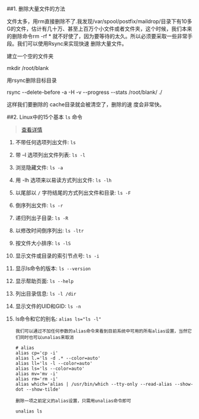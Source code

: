 ##1. 删除大量文件的方法

文件太多，用rm直接删除不了.我发现/var/spool/postfix/maildrop/目录下有10多G的文件，估计有几十万、甚至上百万个小文件或者文件夹，这个时候，我们本来的删除命令rm -rf  * 就不好使了，因为要等待的太久。所以必须要采取一些非常手段。我们可以使用Rsync来实现快速 删除大量文件。 

建立一个空的文件夹 

  mkdir /root/blank 

用rsync删除目标目录 

  rsync --delete-before -a -H -v --progress --stats /root/blank/ ./

这样我们要删除的 cache目录就会被清空了，删除的速 度会非常快。

##2. Linux中的15个基本 `ls` 命令
> [查看详情](http://get.jobdeer.com/7288.get)

1. 不带任何选项列出文件: `ls`
2. 带 –l 选项列出文件列表: `ls -l`
3. 浏览隐藏文件: `ls -a`
4. 用 -lh 选项来以易读方式列出文件: `ls -lh`
5. 以尾部以 `/` 字符结尾的方式列出文件和目录: `ls -F`
6. 倒序列出文件: `ls -r`
7. 递归列出子目录: `ls -R`
8. 以修改时间倒序列出: `ls -ltr`
9. 按文件大小排序: `ls -lS`
10. 显示文件或目录的索引节点号: `ls -i`
11. 显示ls命令的版本: `ls --version`
12. 显示帮助页面: `ls --help`
13. 列出目录信息: `ls -l /dir`
14. 显示文件的UID和GID: `ls -n`
15. ls命令和它的别名: `alias ls="ls -l"`

        我们可以通过不加任何参数的alias命令来看到目前系统中可用的所有alias设置，当然它们同时也可以unalias来取消
        
        # alias
        alias cp='cp -i'
        alias l.='ls -d .* --color=auto'
        alias ll='ls -l --color=auto'
        alias ls='ls --color=auto'
        alias mv='mv -i'
        alias rm='rm -i'
        alias which='alias | /usr/bin/which --tty-only --read-alias --show-dot --show-tilde'
        
        删除一项之前定义的alias设置，只需用unalias命令即可
        
        unalias ls
